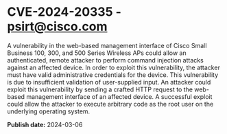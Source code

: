 # CVE-2024-20335 - psirt@cisco.com

A vulnerability in the web-based management interface of Cisco Small Business 100, 300, and 500 Series Wireless APs could allow an authenticated, remote attacker to perform command injection attacks against an affected device. In order to exploit this vulnerability, the attacker must have valid administrative credentials for the device. This vulnerability is due to insufficient validation of user-supplied input. An attacker could exploit this vulnerability by sending a crafted HTTP request to the web-based management interface of an affected device. A successful exploit could allow the attacker to execute arbitrary code as the root user on the underlying operating system.

**Publish date:** 2024-03-06
